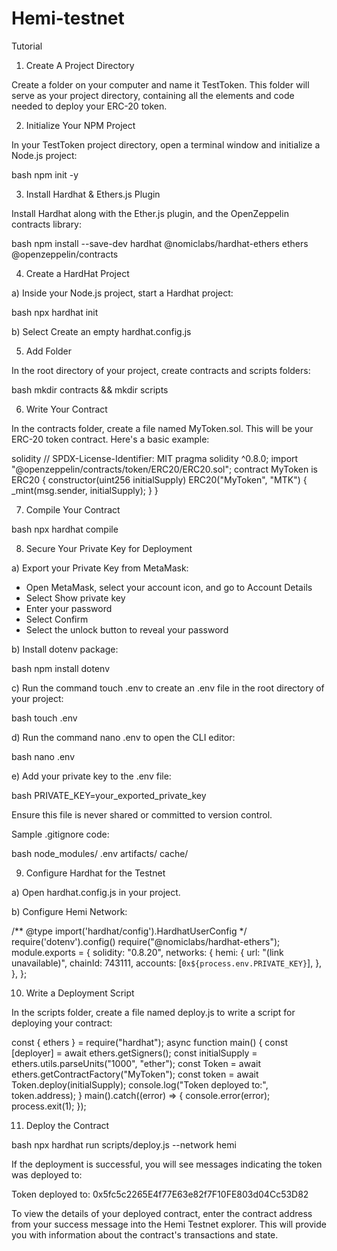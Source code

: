 # Hemi-testnet  

Tutorial

1. Create A Project Directory

Create a folder on your computer and name it TestToken. This folder will serve as your project directory, containing all the elements and code needed to deploy your ERC-20 token.

2. Initialize Your NPM Project

In your TestToken project directory, open a terminal window and initialize a Node.js project:


bash
npm init -y


3. Install Hardhat & Ethers.js Plugin

Install Hardhat along with the Ether.js plugin, and the OpenZeppelin contracts library:


bash
npm install --save-dev hardhat @nomiclabs/hardhat-ethers ethers @openzeppelin/contracts


4. Create a HardHat Project

a) Inside your Node.js project, start a Hardhat project:


bash
npx hardhat init


b) Select Create an empty hardhat.config.js

5. Add Folder

In the root directory of your project, create contracts and scripts folders:


bash
mkdir contracts && mkdir scripts


6. Write Your Contract

In the contracts folder, create a file named MyToken.sol. This will be your ERC-20 token contract. Here's a basic example:


solidity
// SPDX-License-Identifier: MIT
pragma solidity ^0.8.0;
import "@openzeppelin/contracts/token/ERC20/ERC20.sol";
contract MyToken is ERC20 {
    constructor(uint256 initialSupply) ERC20("MyToken", "MTK") {
        _mint(msg.sender, initialSupply);
    }
}


7. Compile Your Contract


bash
npx hardhat compile


8. Secure Your Private Key for Deployment

a) Export your Private Key from MetaMask:

- Open MetaMask, select your account icon, and go to Account Details
- Select Show private key
- Enter your password
- Select Confirm
- Select the unlock button to reveal your password

b) Install dotenv package:


bash
npm install dotenv


c) Run the command touch .env to create an .env file in the root directory of your project:


bash
touch .env


d) Run the command nano .env to open the CLI editor:


bash
nano .env


e) Add your private key to the .env file:


bash
PRIVATE_KEY=your_exported_private_key


Ensure this file is never shared or committed to version control.

Sample .gitignore code:


bash
node_modules/
.env
artifacts/
cache/


9. Configure Hardhat for the Testnet

a) Open hardhat.config.js in your project.

b) Configure Hemi Network:


/** @type import('hardhat/config').HardhatUserConfig */
require('dotenv').config()
require("@nomiclabs/hardhat-ethers");
module.exports = {
  solidity: "0.8.20",
  networks: {
    hemi: {
      url: "(link unavailable)",
      chainId: 743111,
      accounts: [`0x${process.env.PRIVATE_KEY}`],
    },
  },
};


10. Write a Deployment Script

In the scripts folder, create a file named deploy.js to write a script for deploying your contract:


const { ethers } = require("hardhat");
async function main() {
  const [deployer] = await ethers.getSigners();
  const initialSupply = ethers.utils.parseUnits("1000", "ether");
  const Token = await ethers.getContractFactory("MyToken");
  const token = await Token.deploy(initialSupply);
  console.log("Token deployed to:", token.address);
}
main().catch((error) => {
  console.error(error);
  process.exit(1);
});


11. Deploy the Contract


bash
npx hardhat run scripts/deploy.js --network hemi


If the deployment is successful, you will see messages indicating the token was deployed to:


Token deployed to: 0x5fc5c2265E4f77E63e82f7F10FE803d04Cc53D82


To view the details of your deployed contract, enter the contract address from your success message into the Hemi Testnet explorer. This will provide you with information about the contract's transactions and state.
